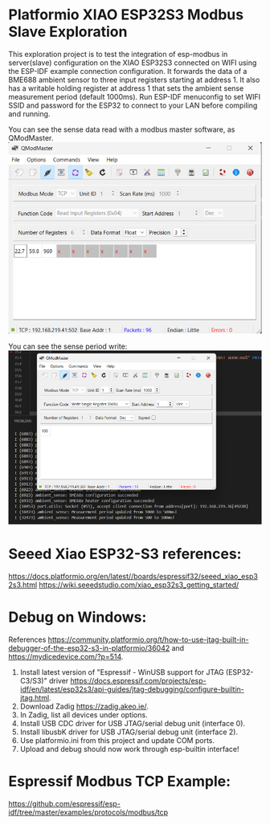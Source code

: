 # Platformio XIAO ESP32S3 Modbus Slave Exploration
This exploration project is to test the integration of esp-modbus in server(slave) configuration on the XIAO ESP32S3 connected on WIFI using the ESP-IDF example connection configuration.
It forwards the data of a BME688 ambient sensor to three input registers starting at address 1.
It also has a writable holding register at address 1 that sets the ambient sense measurement period (default 1000ms).
Run ESP-IDF menuconfig to set WIFI SSID and password for the ESP32 to connect to your LAN before compiling and running.

You can see the sense data read with a modbus master software, as QModMaster.
![QModMaster Test Sense Data Read](doc/QModMaster_Sense_Data_Read.png)

You can see the sense period write:
![QModMaster Test Sense Period Write](doc/QModMaster_Sense_Period_Write.png)

# Seeed Xiao ESP32-S3 references:
https://docs.platformio.org/en/latest//boards/espressif32/seeed_xiao_esp32s3.html
https://wiki.seeedstudio.com/xiao_esp32s3_getting_started/

# Debug on Windows:
References https://community.platformio.org/t/how-to-use-jtag-built-in-debugger-of-the-esp32-s3-in-platformio/36042 and https://mydicedevice.com/?p=514.
1. Install latest version of "Espressif - WinUSB support for JTAG (ESP32-C3/S3)" driver https://docs.espressif.com/projects/esp-idf/en/latest/esp32s3/api-guides/jtag-debugging/configure-builtin-jtag.html.
2. Download Zadig https://zadig.akeo.ie/.
3. In Zadig, list all devices under options.
4. Install USB CDC driver for USB JTAG/serial debug unit (interface 0).
5. Install libusbK driver for USB JTAG/serial debug unit (interface 2).
6. Use platformio.ini from this project and update COM ports.
7. Upload and debug should now work through esp-builtin interface!

# Espressif Modbus TCP Example:
https://github.com/espressif/esp-idf/tree/master/examples/protocols/modbus/tcp